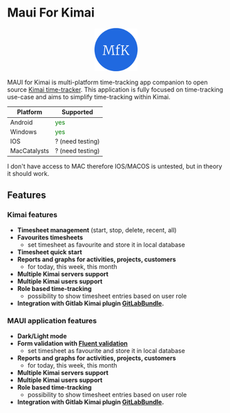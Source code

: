 # Maui For Kimai


<!-- images -->
<p align="center">
<img src="assets/logo.png" alt="logo" width="100" >
</p>


MAUI for Kimai is multi-platform time-tracking app companion to open source  [Kimai time-tracker](https://github.com/kimai/kimai). This application is fully focused on time-tracking use-case and aims to simplify time-tracking within Kimai.

| Platform      | Supported      |
|--------------|-----------------|
| Android      | <span style="color:green">yes</span>     |
| Windows      | <span style="color:green">yes</span>     |
| IOS          | ? (need testing) |
| MacCatalysts | ? (need testing) |

I don't have access to MAC therefore IOS/MACOS is untested, but in theory it should work.

## Features

### Kimai features

- <strong>Timesheet management</strong> (start, stop, delete, recent, all)
- <strong>Favourites timesheets</strong>
    - set timesheet as favourite and store it in local database
- <strong>Timesheet quick start</strong>
- <strong>Reports and graphs for activities, projects, customers</strong>
    - for today, this week, this month
- <strong> Multiple Kimai servers support</strong>
- <strong>Multiple Kimai users support</strong>
- <strong>Role based time-tracking</strong>
    - possibility to show timesheet entries based on user role
- <strong>Integration with Gitlab Kimai plugin [GitLabBundle](https://github.com/LibreCodeCoop/GitLabBundle).</strong>

### MAUI application features
- <strong>Dark/Light mode</strong> 
- <strong>Form validation with [Fluent validation](https://github.com/FluentValidation/FluentValidation)</strong>
    - set timesheet as favourite and store it in local database
- <strong>Reports and graphs for activities, projects, customers</strong>
    - for today, this week, this month
- <strong> Multiple Kimai servers support</strong>
- <strong>Multiple Kimai users support</strong>
- <strong>Role based time-tracking</strong>
    - possibility to show timesheet entries based on user role
- <strong>Integration with Gitlab Kimai plugin [GitLabBundle](https://github.com/LibreCodeCoop/GitLabBundle).</strong>
